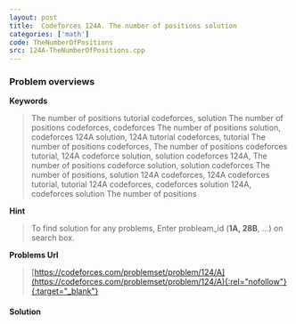 ```yaml
---
layout: post
title:  Codeforces 124A. The number of positions solution
categories: ['math']
code: TheNumberOfPositions
src: 124A-TheNumberOfPositions.cpp
---
```

### **Problem overviews**

**Keywords**
> The number of positions tutorial codeforces, solution The number of positions codeforces, codeforces The number of positions solution, codeforces 124A solution, 124A tutorial codeforces, tutorial The number of positions codeforces, The number of positions codeforces tutorial, 124A codeforce solution, solution codeforces 124A, The number of positions codeforce solution, solution codeforces The number of positions, solution 124A codeforces, 124A codeforces tutorial, tutorial 124A codeforces, codeforces solution 124A, codeforces solution The number of positions

**Hint**
> To find solution for any problems, Enter probleam_id (**1A, 28B**, ...) on search box. 

**Problems Url**
> [https://codeforces.com/problemset/problem/124/A](https://codeforces.com/problemset/problem/124/A){:rel="nofollow"}{:target="_blank"}

#### **Solution**



